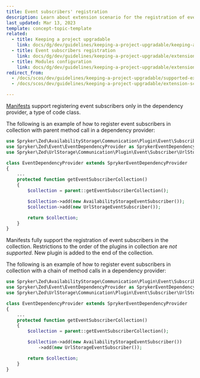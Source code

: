 ```yaml
---
title: Event subscribers' registration
description: Learn about extension scenario for the registration of event subscribers for your Spryker based projects.
last_updated: Mar 13, 2023
template: concept-topic-template
related:
  - title: Keeping a project upgradable
    link: docs/dg/dev/guidelines/keeping-a-project-upgradable/keeping-a-project-upgradable.html
  - title: Event subscribers registration
    link: docs/dg/dev/guidelines/keeping-a-project-upgradable/extension-scenarios/plugins-registration.html
  - title: Modules configuration
    link: docs/dg/dev/guidelines/keeping-a-project-upgradable/extension-scenarios/modules-configuration.html
redirect_from:
  - /docs/scos/dev/guidelines/keeping-a-project-upgradable/supported-extension-scenarios/event-subscribers-registration.html
  - /docs/scos/dev/guidelines/keeping-a-project-upgradable/extension-scenarios/event-subscribers-registration.html

---
```


[Manifests](/docs/dg/dev/guidelines/keeping-a-project-upgradable/keeping-a-project-upgradable.html#follow-the-upgradability-best-practices) support registering event subscribers only in the dependency provider, a type of code class.

The following is an example of how to register event subscribers in collection with parent method call in a dependency provider:

```php
use Spryker\Zed\AvailabilityStorage\Communication\Plugin\Event\Subscriber\AvailabilityStorageEventSubscriber;
use Spryker\Zed\Event\EventDependencyProvider as SprykerEventDependencyProvider;
use Spryker\Zed\UrlStorage\Communication\Plugin\Event\Subscriber\UrlStorageEventSubscriber;

class EventDependencyProvider extends SprykerEventDependencyProvider
{
    ...
    protected function getEventSubscriberCollection()
    {
        $collection = parent::getEventSubscriberCollection();

        $collection->add(new AvailabilityStorageEventSubscriber());
        $collection->add(new UrlStorageEventSubscriber());

        return $collection;
    }
}
```
Manifests fully support the registration of event subscribers in the collection. Restrictions to the order of the plugins in collection are *not supported*. New plugin is added to the end of the collection.

The following is an example of how to register event subscribers in collection with a chain of method calls in a dependency provider:

```php
use Spryker\Zed\AvailabilityStorage\Communication\Plugin\Event\Subscriber\AvailabilityStorageEventSubscriber;
use Spryker\Zed\Event\EventDependencyProvider as SprykerEventDependencyProvider;
use Spryker\Zed\UrlStorage\Communication\Plugin\Event\Subscriber\UrlStorageEventSubscriber;

class EventDependencyProvider extends SprykerEventDependencyProvider
{
    ...
    protected function getEventSubscriberCollection()
    {
        $collection = parent::getEventSubscriberCollection();

        $collection->add(new AvailabilityStorageEventSubscriber())
            ->add(new UrlStorageEventSubscriber());

        return $collection;
    }
}
```
